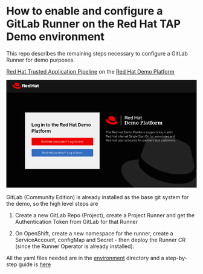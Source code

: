# How to enable and configure a GitLab Runner on the Red Hat TAP Demo environment

This repo describes the remaining steps necessary to configure a GitLab Runner for demo purposes. 

[Red Hat Trusted Application Pipeline](https://catalog.demo.redhat.com/catalog?item=babylon-catalog-prod/enterprise.redhat-tap-demo.prod&utm_source=webapp&utm_medium=share-link) on the [Red Hat Demo Platform](https://catalog.demo.redhat.com/)

![](./docs/assets/rhdp_login.png)

GitLab (Community Edition) is already installed as the base git system for the demo, so the high level steps are

1) Create a new GitLab Repo (Project), create a Project Runner and get the Authentication Token from GitLab for that Runner

2) On OpenShift, create a new namespace for the runner, create a ServiceAccount, configMap and Secret - then deploy the Runner CR (since the Runner Operator is already installed).

All the yaml files needed are in the [environment](./environment/) directory and a step-by-step guide is [here](./docs/deploy-runner.md)







